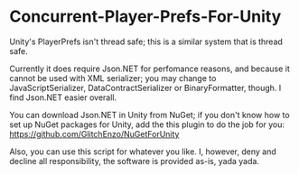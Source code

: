 # Concurrent-Player-Prefs-For-Unity
Unity's PlayerPrefs isn't thread safe; this is a similar system that is thread safe.

Currently it does require Json.NET for perfomance reasons, and because it cannot be used with XML serializer;
you may change to JavaScriptSerializer, DataContractSerializer or BinaryFormatter, though. I find Json.NET easier overall.

You can download Json.NET in Unity from NuGet; if you don't know how to set up NuGet packages for Unity, add the this plugin to do the job for you: https://github.com/GlitchEnzo/NuGetForUnity

Also, you can use this script for whatever you like. I, however, deny and decline all responsibility, the software is provided as-is, yada yada.
